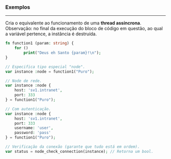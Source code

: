 ### <b>Exemplos</b>

****

Cria o equivalente ao funcionamento de uma <b>thread assíncrona</b>. Observação: no final da execução do bloco de código em questão, ao qual a variável pertence, a instância é destruída.

```php
fn function1 (param: string) {
    for ()
        print("Deus eh Santo {param}!\n");
}

// Especifica tipo especial "node".
var instance :node = function1("Puro");

// Node de rede.
var instance :node {
    host: 'sv1.intranet', 
    port: 333
} = function1("Puro");

// Com autenticação.
var instance :node {
    host: 'sv1.intranet', 
    port: 333
    username: 'user',
    password: 'pass'
} = function1("Puro");

// Verificação da conexão (garante que tudo está em ordem).
var status = node_check_connection(instance); // Retorna um bool.
```

